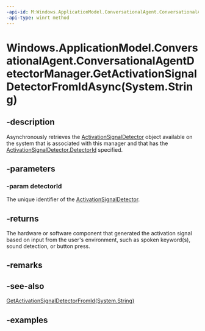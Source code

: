 ```yaml
---
-api-id: M:Windows.ApplicationModel.ConversationalAgent.ConversationalAgentDetectorManager.GetActivationSignalDetectorFromIdAsync(System.String)
-api-type: winrt method
---
```


# Windows.ApplicationModel.ConversationalAgent.ConversationalAgentDetectorManager.GetActivationSignalDetectorFromIdAsync(System.String)

<!--
public Windows.Foundation.IAsyncOperation<Windows.ApplicationModel.ConversationalAgent.ActivationSignalDetector> GetActivationSignalDetectorFromIdAsync (string detectorId);
-->

## -description

Asynchronously retrieves the [ActivationSignalDetector](activationsignaldetector.md) object available on the system that is associated with this manager and that has the [ActivationSignalDetector.DetectorId](activationsignaldetector_detectorid.md) specified.

## -parameters

### -param detectorId

The unique identifier of the [ActivationSignalDetector](activationsignaldetector.md).

## -returns

The hardware or software component that generated the activation signal based on input from the user's environment, such as spoken keyword(s), sound detection, or button press.

## -remarks

## -see-also

[GetActivationSignalDetectorFromId(System.String)](conversationalagentdetectormanager_getactivationsignaldetectorfromid_1689610497.md)

## -examples
